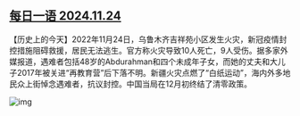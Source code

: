 <!--1732495506000-->
[每日一语 2024.11.24](https://chinadigitaltimes.net/chinese/713415.html)
------

<p>【历史上的今天】2022年11月24日，乌鲁木齐吉祥苑小区发生火灾，新冠疫情封控措施阻碍救援，居民无法逃生。官方称火灾导致10人死亡，9人受伤。据多家外媒报道，遇难者包括48岁的Abdurahman和四个未成年子女，而她的丈夫和大儿子2017年被关进“再教育营”后下落不明。新疆火灾点燃了“白纸运动”，海内外多地民众上街悼念遇难者，抗议封控。中国当局在12月初终结了清零政策。</p><p><img decoding="async" src="https://chinadigitaltimes.net/chinese/files/2024/11/20241124_dailyquote.png" alt="img"></p><div class="addtoany_share_save_container addtoany_content addtoany_content_bottom"><div class="a2a_kit a2a_kit_size_32 addtoany_list" data-a2a-url="https://chinadigitaltimes.net/chinese/713415.html" data-a2a-title="每日一语 2024.11.24"><a class="a2a_button_facebook" href="https://www.addtoany.com/add_to/facebook?linkurl=https%3A%2F%2Fchinadigitaltimes.net%2Fchinese%2F713415.html&amp;linkname=%E6%AF%8F%E6%97%A5%E4%B8%80%E8%AF%AD%202024.11.24" title="Facebook" rel="nofollow noopener" target="_blank"></a><a class="a2a_button_twitter" href="https://www.addtoany.com/add_to/twitter?linkurl=https%3A%2F%2Fchinadigitaltimes.net%2Fchinese%2F713415.html&amp;linkname=%E6%AF%8F%E6%97%A5%E4%B8%80%E8%AF%AD%202024.11.24" title="Twitter" rel="nofollow noopener" target="_blank"></a><a class="a2a_button_telegram" href="https://www.addtoany.com/add_to/telegram?linkurl=https%3A%2F%2Fchinadigitaltimes.net%2Fchinese%2F713415.html&amp;linkname=%E6%AF%8F%E6%97%A5%E4%B8%80%E8%AF%AD%202024.11.24" title="Telegram" rel="nofollow noopener" target="_blank"></a><a class="a2a_button_reddit" href="https://www.addtoany.com/add_to/reddit?linkurl=https%3A%2F%2Fchinadigitaltimes.net%2Fchinese%2F713415.html&amp;linkname=%E6%AF%8F%E6%97%A5%E4%B8%80%E8%AF%AD%202024.11.24" title="Reddit" rel="nofollow noopener" target="_blank"></a><a class="a2a_button_whatsapp" href="https://www.addtoany.com/add_to/whatsapp?linkurl=https%3A%2F%2Fchinadigitaltimes.net%2Fchinese%2F713415.html&amp;linkname=%E6%AF%8F%E6%97%A5%E4%B8%80%E8%AF%AD%202024.11.24" title="WhatsApp" rel="nofollow noopener" target="_blank"></a><a class="a2a_button_email" href="https://www.addtoany.com/add_to/email?linkurl=https%3A%2F%2Fchinadigitaltimes.net%2Fchinese%2F713415.html&amp;linkname=%E6%AF%8F%E6%97%A5%E4%B8%80%E8%AF%AD%202024.11.24" title="Email" rel="nofollow noopener" target="_blank"></a><a class="a2a_button_copy_link" href="https://www.addtoany.com/add_to/copy_link?linkurl=https%3A%2F%2Fchinadigitaltimes.net%2Fchinese%2F713415.html&amp;linkname=%E6%AF%8F%E6%97%A5%E4%B8%80%E8%AF%AD%202024.11.24" title="Copy Link" rel="nofollow noopener" target="_blank"></a><a class="a2a_dd addtoany_share_save addtoany_share" href="https://www.addtoany.com/share"></a></div></div>

